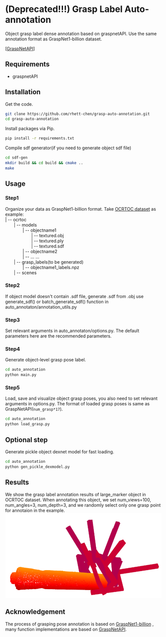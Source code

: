 # (Deprecated!!!) Grasp Label Auto-annotation

Object grasp label dense annotation based on graspnetAPI. Use the same annotation format as GraspNet1-billion dataset.

[[GraspNetAPI](https://github.com/graspnet/graspnetAPI)]

## Requirements

- graspnetAPI

## Installation

Get the code.

```bash
git clone https://github.com/rhett-chen/grasp-auto-annotation.git
cd grasp-auto-annotation
```

Install packages via Pip.

```bash
pip install -r requirements.txt
```

Compile sdf generator(if you need to generate object sdf file)

```bash
cd sdf-gen
mkdir build && cd build && cmake ..
make
```

## Usage

### Step1

Organize your data as GraspNet1-billion format. Take [OCRTOC dataset](https://github.com/OCRTOC/OCRTOC_dataset_toolkit) as example:  
| -- ocrtoc  
&emsp;&emsp;| -- models  
&emsp;&emsp;&emsp;&emsp;| -- objectname1  
&emsp;&emsp;&emsp;&emsp;&emsp;&emsp;| -- textured.obj  
&emsp;&emsp;&emsp;&emsp;&emsp;&emsp;| -- textured.ply  
&emsp;&emsp;&emsp;&emsp;&emsp;&emsp;| -- textured.sdf  
&emsp;&emsp;&emsp;&emsp;| -- objectname2  
&emsp;&emsp;&emsp;&emsp;| -- ... ...  
&emsp;&emsp;| -- grasp_labels(to be generated)  
&emsp;&emsp;&emsp;&emsp;| -- objectname1_labels.npz  
&emsp;&emsp;| -- scenes    

### Step2

If object model doesn't contain .sdf file,  generate .sdf from .obj use generate_sdf() or batch_generate_sdf() function in auto_annotaton/annotation_utils.py

### Step3

Set relevant arguments in auto_annotaton/options.py.  The default parameters here are the recommended parameters.

### Step4

Generate object-level grasp pose label.

```bash
cd auto_annotation
python main.py
```

### Step5

Load, save and visualize object grasp poses,  you also need to set relevant arguments in options.py.  The format of loaded grasp poses is same as  GraspNetAPI(`num_grasp*17`).

```bash
cd auto_annotation
python load_grasp.py
```

## Optional step

Generate pickle object dexnet model for fast loading.

```bash
cd auto_annotation
python gen_pickle_dexmodel.py
```

## Results

We show the grasp label annotation results of large_marker object in OCRTOC dataset. When annotating this object, we set num_views=100, num_angles=3,  num_depth=3, and we randomly select only one grasp point for annotaion in the example. ![](./example/large_marker.png)

## Acknowledgement

The process of grasping pose annotation is based on [GraspNet1-billion](http://openaccess.thecvf.com/content_CVPR_2020/papers/Fang_GraspNet-1Billion_A_Large-Scale_Benchmark_for_General_Object_Grasping_CVPR_2020_paper.pdf) ,  many function implementations are based on [GraspNetAPI](https://github.com/graspnet/graspnetAPI).
